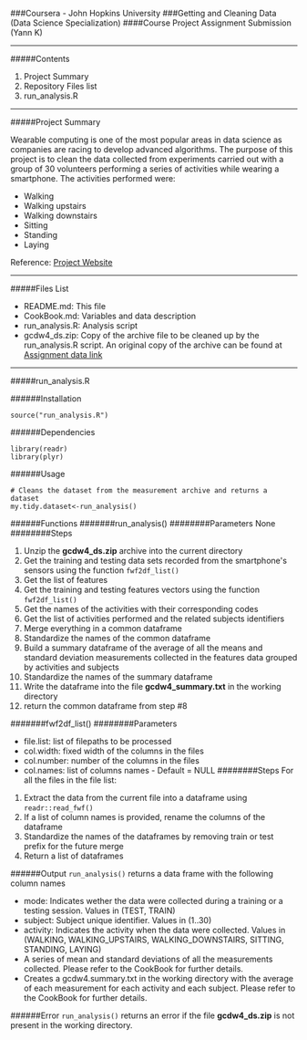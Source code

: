 
###Coursera - John Hopkins University 
###Getting and Cleaning Data (Data Science Specialization)
####Course Project Assignment Submission (Yann K)
***
#####Contents
1. Project Summary
2. Repository Files list
3. run_analysis.R

***
#####Project Summary

Wearable computing is one of the most popular areas in data science as companies are racing to develop advanced algorithms. The purpose of this project is to clean the data collected from experiments carried out with a group of 30 volunteers performing a series of activities while wearing a smartphone. The activities performed were:
* Walking 
* Walking upstairs 
* Walking downstairs 
* Sitting 
* Standing 
* Laying

Reference: [Project Website](http://archive.ics.uci.edu/ml/datasets/Human+Activity+Recognition+Using+Smartphones)

***

#####Files List
* README.md: This file
* CookBook.md: Variables and data description
* run_analysis.R: Analysis script
* gcdw4_ds.zip: Copy of the archive file to be cleaned up by the run_analysis.R script. An original copy of the archive can be found at [Assignment data link](https://d396qusza40orc.cloudfront.net/getdata%2Fprojectfiles%2FUCI%20HAR%20Dataset.zip)

***

#####run_analysis.R

######Installation
```
source("run_analysis.R")
```

######Dependencies
```
library(readr)
library(plyr)
```


######Usage
```
# Cleans the dataset from the measurement archive and returns a dataset
my.tidy.dataset<-run_analysis()
```

######Functions
#######run_analysis()
########Parameters
None
########Steps
1. Unzip the __gcdw4_ds.zip__ archive into the current directory
2. Get the training and testing data sets recorded from the smartphone's sensors using the function ```fwf2df_list()```
3. Get the list of features 
4. Get the training and testing features vectors using the function ```fwf2df_list()```
5. Get the names of the activities with their corresponding codes
6. Get the list of activities performed and the related subjects identifiers
7. Merge everything in a common dataframe
8. Standardize the names of the common dataframe
9. Build a summary dataframe of the average of all the means and standard deviation measurements collected in the features data grouped by activities and subjects
10. Standardize the names of the summary dataframe
11. Write the dataframe into the file __gcdw4_summary.txt__ in the working directory
12. return the common dataframe from step #8

#######fwf2df_list()
########Parameters
* file.list: list of filepaths to be processed
* col.width: fixed width of the columns in the files
* col.number: number of the columns in the files
* col.names: list of columns names - Default = NULL
########Steps
For all the files in the file list:
1. Extract the data from the current file into a dataframe using ```readr::read_fwf()```
2. If a list of column names is provided, rename the columns of the dataframe
3. Standardize the names of the dataframes by removing train or test prefix for the future merge 
4. Return a list of dataframes

######Output
```run_analysis()``` returns a data frame with the following column names
* mode: Indicates wether the data were collected during a training or a testing session. Values in (TEST, TRAIN)
* subject: Subject unique identifier. Values in (1..30)
* activity: Indicates the activity when the data were collected. Values in (WALKING, WALKING_UPSTAIRS, WALKING_DOWNSTAIRS, SITTING, STANDING, LAYING)
* A series of mean and standard deviations of all the measurements collected. Please refer to the CookBook for further details.
* Creates a gcdw4.summary.txt in the working directory with the average of each measurement for each activity and each subject. Please refer to the CookBook for further details.

######Error
```run_analysis()``` returns an error if the file __gcdw4_ds.zip__ is not present in the working directory.


